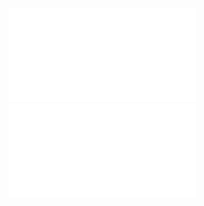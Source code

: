 ![](Notatki/Semestr%203/Podstawy%20przetwarzania%20sygnałów/Wykłady/Wykład%209/Ind_Imag_Lec_6_pop.pdf)![](Notatki/Semestr%203/Podstawy%20przetwarzania%20sygnałów/Wykłady/Wykład%209/Ind_Imag_Lec_7_pop.pdf)